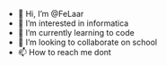 - 👋 Hi, I’m @FeLaar
- 👀 I’m interested in informatica 
- 🌱 I’m currently learning to code
- 💞️ I’m looking to collaborate on school
- 📫 How to reach me dont 

<!---
FeLaar/FeLaar is a ✨ special ✨ repository because its `README.md` (this file) appears on your GitHub profile.
You can click the Preview link to take a look at your changes.
--->
